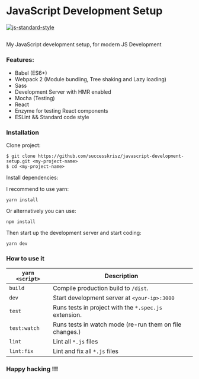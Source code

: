 # JavaScript Development Setup

[![js-standard-style](https://img.shields.io/badge/code%20style-standard-brightgreen.svg)](http://standardjs.com/)

##

My JavaScript development setup, for modern JS Development

### Features:

 * Babel (ES6+)
 * Webpack 2 (Module bundling, Tree shaking and Lazy loading)
 * Sass
 * Development Server with HMR enabled
 * Mocha (Testing)
 * React
 * Enzyme for testing React components
 * ESLint && Standard code style

### Installation

Clone project:

```
$ git clone https://github.com/successkrisz/javascript-development-setup.git <my-project-name>
$ cd <my-project-name>
```

Install dependencies:

I recommend to use yarn:

```
yarn install
```

Or alternatively you can use:

```
npm install
```

Then start up the development server and start coding:

```
yarn dev
```

### How to use it

| `yarn <script>`|Description|
|-|-|
|`build`|Compile production build to `/dist`.|
|`dev`|Start development server at `<your-ip>:3000`|
|`test`|Runs tests in project with the `*.spec.js` extension.|
|`test:watch`|Runs tests in watch mode (re-run them on file changes.)|
|`lint`|Lint all `*.js` files|
|`lint:fix`|Lint and fix all `*.js` files|

### Happy hacking !!!
